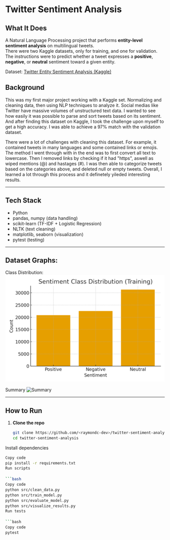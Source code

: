 # Twitter Sentiment Analysis

## What It Does
A Natural Language Processing project that performs **entity-level sentiment analysis** on multilingual tweets.  
There were two Kaggle datasets, only for training, and one for validation. The instructions were to predict whether a tweet expresses a **positive**, **negative**, or **neutral** sentiment toward a given entity. 

Dataset: [Twitter Entity Sentiment Analysis (Kaggle)](https://www.kaggle.com/datasets/jp797498e/twitter-entity-sentiment-analysis/data)

## Background
This was my first major project working with a Kaggle set. Normalizing and cleaning data, then using NLP techniques to analyze it. Social medias like Twitter have massive volumes of unstructured text data. I wanted to see how easily it was possible to parse and sort tweets based on its sentiment. And after finding this dataset on Kaggle, I took the challenge upon myself to get a high accuracy. I was able to achieve a 97% match with the validation dataset.

There were a lot of challenges with cleaning this dataset. For example, it contained tweets in many languages and some contained links or emojis. The method I went through with in the end was to first convert all text to lowercase. Then I removed links by checking if it had "https", aswell as wiped mentions (@) and hastages (#). I was then able to categorize tweets based on the categories above, and deleted null or empty tweets. Overall, I learned a lot through this process and it definetely yileded interesting results.


---

## Tech Stack
- Python
- pandas, numpy (data handling)
- scikit-learn (TF-IDF + Logistic Regression)
- NLTK (text cleaning)
- matplotlib, seaborn (visualization)
- pytest (testing)

---

## Dataset Graphs:
Class Distribution:
![CLass Distribution](screenshots/class_distribution.png)



Summary
![Summary](screenshots/summary.png)

---

## How to Run

1. **Clone the repo**
   ```bash
   git clone https://github.com/<raymondc-dev>/twitter-sentiment-analysis.git
   cd twitter-sentiment-analysis
Install dependencies

```bash
Copy code
pip install -r requirements.txt
Run scripts

```bash
Copy code
python src/clean_data.py
python src/train_model.py
python src/evaluate_model.py
python src/visualize_results.py
Run tests

```bash
Copy code
pytest

